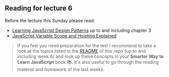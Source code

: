 ## Reading for lecture 6


Before the lecture this Sunday please read:

-  [Learning JavaScript Design Patterns](https://addyosmani.com/resources/essentialjsdesignpatterns/book/#detailnamespacing) up to and including chapter 3
- [JavaScript Variable Scope and Hoisting Explained](http://javascriptissexy.com/javascript-variable-scope-and-hoisting-explained/)

>If you feel you need preparation for the test I recommend to take a look at the topics listed in the [README](https://github.com/HackYourFuture) of this repo (up to and including week 6) and look up these concepts in your __Smarter Way to Learn JavaScript__ book :books:. It's also useful to go through the reading material and homework of the last weeks. 

